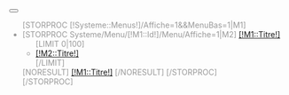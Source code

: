 <div id="Footer">
<div style=
    <div class="siteWidth">
		<div class="navbar navbar-inverse">
		    <div class="navbar-inner" style="background:transparent;color:#999999">
		        <button data-target=".ke-modules-menu" data-toggle="collapse" class="btn btn-navbar" type="button">
		            <span class="icon-bar"></span>
		            <span class="icon-bar"></span>
		            <span class="icon-bar"></span>
		        </button>
		        <div id="img_menu" class="pull-left img_menu"></div>
		        <div class="ke-modules-menu nav-collapse collapse">
		            <ul class="nav">
		                [STORPROC [!Systeme::Menus!]/Affiche=1&&MenuBas=1|M1]
		                    <li>
		                        [STORPROC Systeme/Menu/[!M1::Id!]/Menu/Affiche=1|M2]                    
		                            <a class="dropdown" data-toggle="dropdown" href="#">[!M1::Titre!]</a>
		                            <ul class="dropdown-menu">
		                            [LIMIT 0|100]
		                                <li><a href="/[!M1::Url!]/[!M2::Url!]">[!M2::Titre!]</a></li>
		                            [/LIMIT]
		                            </ul>
		                            [NORESULT]
		                                <a href="/[!M1::Url!]">[!M1::Titre!]</a>
		                            [/NORESULT]
		                        [/STORPROC]
		                    </li>
		                [/STORPROC]
		            </ul>
		        </div>
		    </div>
		</div>
    </div>
</div>